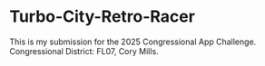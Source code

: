 # Turbo-City-Retro-Racer
This is my submission for the 2025 Congressional App Challenge. Congressional District: FL07, Cory Mills.

